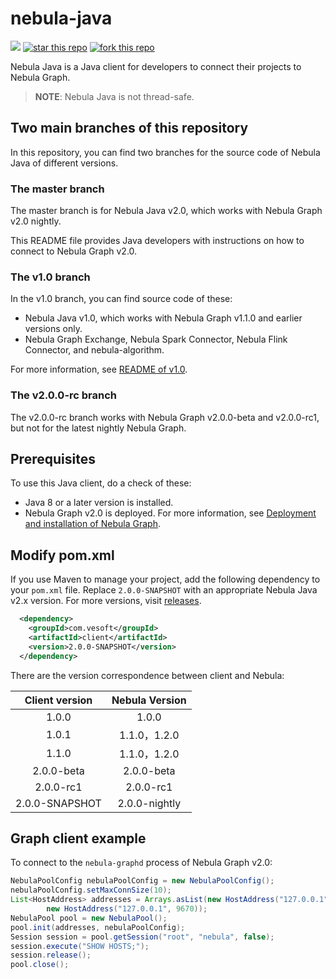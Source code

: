 # nebula-java

![](https://img.shields.io/badge/language-java-orange.svg)
[![star this repo](http://githubbadges.com/star.svg?user=vesoft-inc&repo=nebula-java&style=default)](https://github.com/vesoft-inc/nebula-java)
[![fork this repo](http://githubbadges.com/fork.svg?user=vesoft-inc&repo=nebula-java&style=default)](https://github.com/vesoft-inc/nebula-java/fork)

Nebula Java is a Java client for developers to connect their projects to Nebula Graph.

> **NOTE**: Nebula Java is not thread-safe.

## Two main branches of this repository

In this repository, you can find two branches for the source code of Nebula Java of different versions.

### The master branch

The master branch is for Nebula Java v2.0, which works with Nebula Graph v2.0 nightly.

This README file provides Java developers with instructions on how to connect to Nebula Graph v2.0.

### The v1.0 branch

In the v1.0 branch, you can find source code of these:

- Nebula Java v1.0, which works with Nebula Graph v1.1.0 and earlier versions only.
- Nebula Graph Exchange, Nebula Spark Connector, Nebula Flink Connector, and nebula-algorithm.

For more information, see [README of v1.0](https://github.com/vesoft-inc/nebula-java/blob/v1.0/README.md).

### The v2.0.0-rc branch

The v2.0.0-rc branch works with Nebula Graph v2.0.0-beta and v2.0.0-rc1, but not for the latest nightly Nebula Graph.

## Prerequisites

To use this Java client, do a check of  these:

- Java 8 or a later version is installed.
- Nebula Graph v2.0 is deployed. For more information, see [Deployment and installation of Nebula Graph](https://docs.nebula-graph.io/2.0/4.deployment-and-installation/1.resource-preparations/ "Click to go to Nebula Graph website").

## Modify pom.xml

If you use Maven to manage your project, add the following dependency to your `pom.xml` file. 
Replace `2.0.0-SNAPSHOT` with an appropriate Nebula Java v2.x version. 
For more versions, visit [releases](https://github.com/vesoft-inc/nebula-java/releases).

```xml
  <dependency>
    <groupId>com.vesoft</groupId>
    <artifactId>client</artifactId>
    <version>2.0.0-SNAPSHOT</version>
  </dependency>
```
There are the version correspondence between client and Nebula:

| Client version | Nebula Version |
|:--------------:|:-------------------:|
|     1.0.0      |       1.0.0         |
|     1.0.1      |    1.1.0，1.2.0     |
|     1.1.0      |    1.1.0，1.2.0     |
|    2.0.0-beta  |      2.0.0-beta     |
|    2.0.0-rc1   |       2.0.0-rc1     |
|  2.0.0-SNAPSHOT|    2.0.0-nightly    |

## Graph client example

To connect to the `nebula-graphd` process of Nebula Graph v2.0:

```java
NebulaPoolConfig nebulaPoolConfig = new NebulaPoolConfig();
nebulaPoolConfig.setMaxConnSize(10);
List<HostAddress> addresses = Arrays.asList(new HostAddress("127.0.0.1", 9669),
        new HostAddress("127.0.0.1", 9670));
NebulaPool pool = new NebulaPool();
pool.init(addresses, nebulaPoolConfig);
Session session = pool.getSession("root", "nebula", false);
session.execute("SHOW HOSTS;");
session.release();
pool.close();
```
